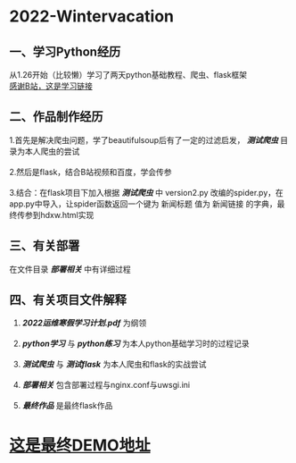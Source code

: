 # 2022-Wintervacation
## 一、学习Python经历
从1.26开始（比较懒）学习了两天python基础教程、爬虫、flask框架
<br>
[感谢B站，这是学习链接](https://www.bilibili.com/video/BV12E411A7ZQ)
## 二、作品制作经历
1.首先是解决爬虫问题，学了beautifulsoup后有了一定的过滤启发， ***测试爬虫*** 目录为本人爬虫的尝试
<br><br>
2.然后是flask，结合B站视频和百度，学会传参
<br><br>
3.结合：在flask项目下加入根据 ***测试爬虫*** 中 version2.py 改编的spider.py，在app.py中导入，让spider函数返回一个键为 新闻标题 值为 新闻链接 的字典，最终传参到hdxw.html实现
## 三、有关部署
在文件目录 ***部署相关*** 中有详细过程
## 四、有关项目文件解释
1. ***2022运维寒假学习计划.pdf*** 为纲领
<br><br>
2. ***python学习*** 与 ***python练习*** 为本人python基础学习时的过程记录
<br><br>
3. ***测试爬虫*** 与 ***测试flask*** 为本人爬虫和flask的实战尝试
<br><br>
4. ***部署相关*** 包含部署过程与nginx.conf与uwsgi.ini
<br><br>
5. ***最终作品*** 是最终flask作品

# [这是最终DEMO地址](http://hdxw.boileddog.top)
